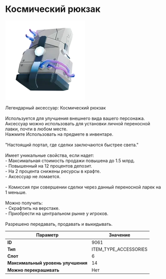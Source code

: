 # Космический рюкзак

![Item Image](../img/9061.webp?raw=true)

Легендарный аксессуар: Космический рюкзак<br><br>Используется для улучшения внешнего вида вашего персонажа.<br>Аксессуар можно использовать для установки личной переносной лавки, почти в любом месте.<br>Нажмите Использовать на предмете в инвентаре.<br><br>"Настоящий портал, где сделки заключаются быстрее света."<br><br>Имеет уникальные свойства, если надет:<br> - Максимальная стоимость продажи повышена до 1.5 млрд.<br> - Повышенный на 12 процентов депозит.<br> - На 2 процента снижены ресурсы в крафте.<br> - Аксессуар не ломается.<br><br> - Комиссия при совершении сделки через данный переносной ларек на 1 меньше.<br><br>Можно получить: <br>- Скрафтить на верстаке.<br>- Приобрести на центральном рынке у игроков.<br><br>Разрешено передавать, продавать и выкидывать.


| Параметр | Значение |
|----------|----------|
| **ID** | 9061 |
| **Тип** | ITEM_TYPE_ACCESSORIES |
| **Слот** | 6 |
| **Максимальный уровень улучшения** | 14 |
| **Можно перекрашивать** | Нет |

